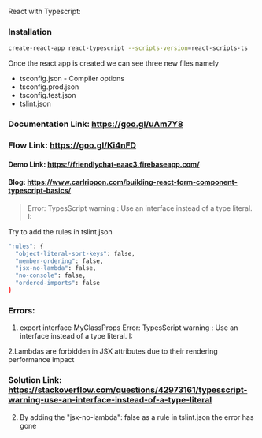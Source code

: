 React with Typescript:

### Installation

```sh
create-react-app react-typescript --scripts-version=react-scripts-ts
```

Once the react app is created we can see three new files namely

- tsconfig.json  - Compiler options
- tsconfig.prod.json
- tsconfig.test.json
- tslint.json

### Documentation Link: https://goo.gl/uAm7Y8
### Flow Link: https://goo.gl/Ki4nFD
#### Demo Link: https://friendlychat-eaac3.firebaseapp.com/
#### Blog:  https://www.carlrippon.com/building-react-form-component-typescript-basics/

> Error: TypesScript warning : Use an interface instead of a type literal.  I:


Try to add the rules in tslint.json

```sh
"rules": {
  "object-literal-sort-keys": false,
  "member-ordering": false,
  "jsx-no-lambda": false,
  "no-console": false,
  "ordered-imports": false
}

````  

### Errors:
1. export interface MyClassProps
   Error: TypesScript warning : Use an interface instead of a type literal.  I:

2.Lambdas are forbidden in JSX attributes due to their rendering performance impact

### Solution Link:  https://stackoverflow.com/questions/42973161/typesscript-warning-use-an-interface-instead-of-a-type-literal

2. By adding the "jsx-no-lambda": false  as a rule in tslint.json the error has gone
